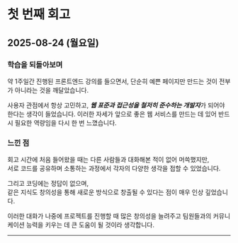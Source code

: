 # 첫 번째 회고

## 2025-08-24 (월요일)


### 학습을 되돌아보며
약 1주일간 진행된 프론트엔드 강의를 들으면서, 단순히 예쁜 페이지만 만드는 것이 전부가 아니라는 것을 깨달았습니다. 

사용자 관점에서 항상 고민하고, ***웹 표준과 접근성을 철저히 준수하는 개발자***가 되어야 한다는 생각이 들었습니다.
이러한 자세가 앞으로 좋은 웹 서비스를 만드는 데 있어 반드시 필요한 역량임을 다시 한 번 느꼈습니다.

### 느낀 점  
회고 시간에 처음 들어왔을 때는 다른 사람들과 대화해본 적이 없어 머쓱했지만,  
서로 코드를 공유하며 소통하는 과정에서 각자의 다양한 생각을 접할 수 있었습니다.  

그리고 코딩에는 정답이 없으며,  
같은 지식도 창의성을 통해 새로운 방식으로 창출될 수 있다는 점이 매우 인상 깊었습니다.  

이러한 대화가 나중에 프로젝트를 진행할 때 많은 창의성을 늘려주고
팀원들과의 커뮤니케이션 능력을 키우는 데 큰 도움이 될 것이라 생각합니다.

---
